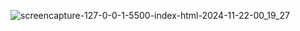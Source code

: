 ![screencapture-127-0-0-1-5500-index-html-2024-11-22-00_19_27](https://github.com/user-attachments/assets/9ad52aa7-e3c9-44df-bcde-541e5c6f8cd0)
